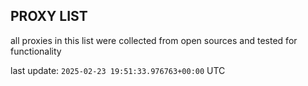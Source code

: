 ## PROXY LIST

all proxies in this list were collected from open sources and tested for functionality

last update: `2025-02-23 19:51:33.976763+00:00` UTC